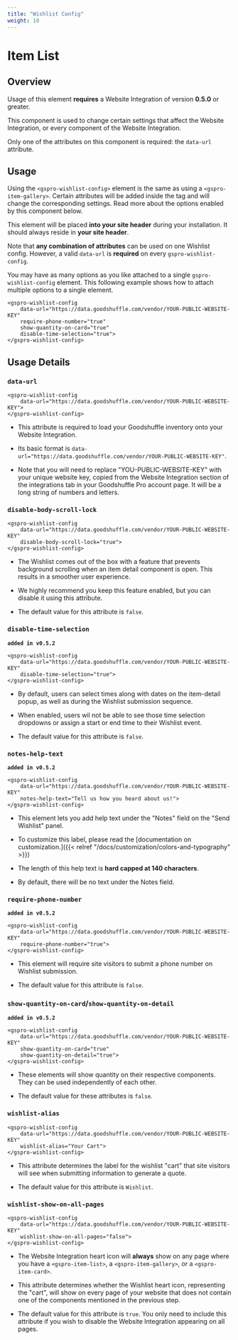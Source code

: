 ```yaml
---
title: "Wishlist Config"
weight: 10
---
```


# Item List

## Overview

Usage of this element **requires** a Website Integration of version **0.5.0** or greater.

This component is used to change certain settings that affect the Website Integration, or every component of the Website Integration.

Only one of the attributes on this component is required: the `data-url` attribute.

## Usage

Using the `<gspro-wishlist-config>` element is the same as using a `<gspro-item-gallery>`. Certain attributes will be
added inside the tag and will change the corresponding settings. Read more about the options enabled by this component
below.

This element will be placed **into your site header** during your installation. It should always reside in **your site header**.

Note that **any combination of attributes** can be used on one Wishlist config. 
However, a valid `data-url` is **required** on every `gspro-wishlist-config`.

You may have as many options as you like attached to a single `gspro-wishlist-config` element.
This following example shows how to attach multiple options to a single element.
```
<gspro-wishlist-config 
    data-url="https://data.goodshuffle.com/vendor/YOUR-PUBLIC-WEBSITE-KEY"
    require-phone-number="true"
    show-quantity-on-card="true"
    disable-time-selection="true">
</gspro-wishlist-config>
```


## Usage Details

### **`data-url`**

```
<gspro-wishlist-config 
    data-url="https://data.goodshuffle.com/vendor/YOUR-PUBLIC-WEBSITE-KEY">
</gspro-wishlist-config>
```

* This attribute is required to load your Goodshuffle inventory onto your Website Integration.

* Its basic format is `data-url="https://data.goodshuffle.com/vendor/YOUR-PUBLIC-WEBSITE-KEY"`.

* Note that you will need to replace "YOU-PUBLIC-WEBSITE-KEY" with your unique website key, copied from the Website Integration
  section of the integrations tab in your Goodshuffle Pro account page. It will be a long string of numbers and letters.

### **`disable-body-scroll-lock`**

```
<gspro-wishlist-config 
    data-url="https://data.goodshuffle.com/vendor/YOUR-PUBLIC-WEBSITE-KEY"
    disable-body-scroll-lock="true">
</gspro-wishlist-config>
```

* The Wishlist comes out of the box with a feature that prevents background scrolling when an item detail component is
  open. This results in a smoother user experience.

* We highly recommend you keep this feature enabled, but you can disable it using this attribute.

* The default value for this attribute is `false`.

### **`disable-time-selection`**
**`added in v0.5.2`**

```
<gspro-wishlist-config 
    data-url="https://data.goodshuffle.com/vendor/YOUR-PUBLIC-WEBSITE-KEY"
    disable-time-selection="true">
</gspro-wishlist-config>
```

* By default, users can select times along with dates on the item-detail popup, as well as during the Wishlist
  submission sequence.

* When enabled, users wil not be able to see those time selection dropdowns or assign a start or end time to their
  Wishlist event.

* The default value for this attribute is `false`.

### **`notes-help-text`**
**`added in v0.5.2`**

```
<gspro-wishlist-config 
    data-url="https://data.goodshuffle.com/vendor/YOUR-PUBLIC-WEBSITE-KEY"
    notes-help-text="Tell us how you heard about us!">
</gspro-wishlist-config>
```

* This element lets you add help text under the "Notes" field on the "Send Wishlist" panel.

* To customize this label, please read the [documentation on customization.]({{< relref "/docs/customization/colors-and-typography" >}})

* The length of this help text is **hard capped at 140 characters**. 

* By default, there will be no text under the Notes field.

### **`require-phone-number`**
**`added in v0.5.2`**

```
<gspro-wishlist-config 
    data-url="https://data.goodshuffle.com/vendor/YOUR-PUBLIC-WEBSITE-KEY"
    require-phone-number="true">
</gspro-wishlist-config>
```

* This element will require site visitors to submit a phone number on Wishlist submission.

* The default value for this attribute is `false`.

### **`show-quantity-on-card`/`show-quantity-on-detail`**
**`added in v0.5.2`**

```
<gspro-wishlist-config 
    data-url="https://data.goodshuffle.com/vendor/YOUR-PUBLIC-WEBSITE-KEY"
    show-quantity-on-card="true"
    show-quantity-on-detail="true">
</gspro-wishlist-config>
```

* These elements will show quantity on their respective components. They can be used independently of each other.

* The default value for these attributes is `false`.

### **`wishlist-alias`**

```
<gspro-wishlist-config 
    data-url="https://data.goodshuffle.com/vendor/YOUR-PUBLIC-WEBSITE-KEY"
    wishlist-alias="Your Cart">
</gspro-wishlist-config>
```

* This attribute determines the label for the wishlist "cart" that site visitors will see when submitting information to
  generate a quote.

* The default value for this attribute is `Wishlist`.

### **`wishlist-show-on-all-pages`**

```
<gspro-wishlist-config 
    data-url="https://data.goodshuffle.com/vendor/YOUR-PUBLIC-WEBSITE-KEY"
    wishlist-show-on-all-pages="false">
</gspro-wishlist-config>
```

* The Website Integration heart icon will **always** show on any page where you have a `<gspro-item-list>`,
  a `<gspro-item-gallery>`, or a `<gspro-item-card>`.

* This attribute determines whether the Wishlist heart icon, representing the "cart", will show on every page of your
  website that does not contain one of the components mentioned in the previous step.

* The default value for this attribute is `true`. You only need to include this attribute if you wish to disable the
  Website Integration appearing on all pages.
